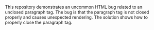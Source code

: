 This repository demonstrates an uncommon HTML bug related to an unclosed paragraph tag. The bug is that the paragraph tag is not closed properly and causes unexpected rendering.  The solution shows how to properly close the paragraph tag.